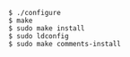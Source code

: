 <!-- usedin: [ _includes/_inlines/Tutorials/Rails/1985-09-26-postgis-installation/1985-09-26-postgis-installation_build-postgis.md] -->

```
$ ./configure
$ make
$ sudo make install
$ sudo ldconfig
$ sudo make comments-install
```
